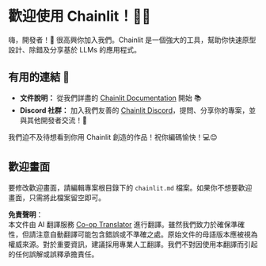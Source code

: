 <!--
CO_OP_TRANSLATOR_METADATA:
{
  "original_hash": "c49526c7abc56b0b5f1e835c1739f18e",
  "translation_date": "2025-07-12T13:52:51+00:00",
  "source_file": "11-mcp/code_samples/github-mcp/chainlit.md",
  "language_code": "hk"
}
-->
# 歡迎使用 Chainlit！🚀🤖

嗨，開發者！👋 很高興你加入我們。Chainlit 是一個強大的工具，幫助你快速原型設計、除錯及分享基於 LLMs 的應用程式。

## 有用的連結 🔗

- **文件說明：** 從我們詳盡的 [Chainlit Documentation](https://docs.chainlit.io) 開始 📚  
- **Discord 社群：** 加入我們友善的 [Chainlit Discord](https://discord.gg/k73SQ3FyUh)，提問、分享你的專案，並與其他開發者交流！💬

我們迫不及待想看到你用 Chainlit 創造的作品！祝你編碼愉快！💻😊

## 歡迎畫面

要修改歡迎畫面，請編輯專案根目錄下的 `chainlit.md` 檔案。如果你不想要歡迎畫面，只需將此檔案留空即可。

**免責聲明**：  
本文件由 AI 翻譯服務 [Co-op Translator](https://github.com/Azure/co-op-translator) 進行翻譯。雖然我們致力於確保準確性，但請注意自動翻譯可能包含錯誤或不準確之處。原始文件的母語版本應被視為權威來源。對於重要資訊，建議採用專業人工翻譯。我們不對因使用本翻譯而引起的任何誤解或誤釋承擔責任。
